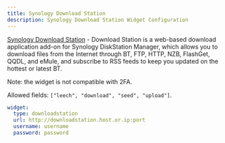 ```yaml
---
title: Synology Download Station
description: Synology Download Station Widget Configuration
---
```


[Synology Download Station](https://www.synology.com/en-us/dsm/packages/DownloadStation) - Download Station is a web-based download application add-on for Synology DiskStation Manager, which allows you to download files from the Internet through BT, FTP, HTTP, NZB, FlashGet, QQDL, and eMule, and subscribe to RSS feeds to keep you updated on the hottest or latest BT.

Note: the widget is not compatible with 2FA.

Allowed fields: `["leech", "download", "seed", "upload"]`.

```yaml
widget:
  type: downloadstation
  url: http://downloadstation.host.or.ip:port
  username: username
  password: password
```
